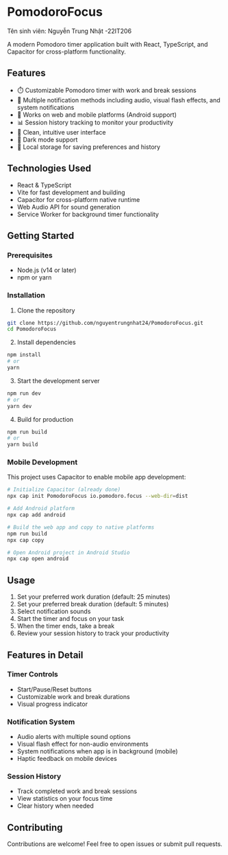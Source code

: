 # PomodoroFocus

Tên sinh viên: Nguyễn Trung Nhật -22IT206

A modern Pomodoro timer application built with React, TypeScript, and Capacitor for cross-platform functionality.

## Features

- ⏱️ Customizable Pomodoro timer with work and break sessions
- 🔔 Multiple notification methods including audio, visual flash effects, and system notifications
- 📱 Works on web and mobile platforms (Android support)
- 📊 Session history tracking to monitor your productivity
- 🎨 Clean, intuitive user interface
- 🌙 Dark mode support
- 💾 Local storage for saving preferences and history

## Technologies Used

- React & TypeScript
- Vite for fast development and building
- Capacitor for cross-platform native runtime
- Web Audio API for sound generation
- Service Worker for background timer functionality

## Getting Started

### Prerequisites

- Node.js (v14 or later)
- npm or yarn

### Installation

1. Clone the repository
```bash
git clone https://github.com/nguyentrungnhat24/PomodoroFocus.git
cd PomodoroFocus
```

2. Install dependencies
```bash
npm install
# or
yarn
```

3. Start the development server
```bash
npm run dev
# or
yarn dev
```

4. Build for production
```bash
npm run build
# or
yarn build
```

### Mobile Development

This project uses Capacitor to enable mobile app development:

```bash
# Initialize Capacitor (already done)
npx cap init PomodoroFocus io.pomodoro.focus --web-dir=dist

# Add Android platform
npx cap add android

# Build the web app and copy to native platforms
npm run build
npx cap copy

# Open Android project in Android Studio
npx cap open android
```

## Usage

1. Set your preferred work duration (default: 25 minutes)
2. Set your preferred break duration (default: 5 minutes)
3. Select notification sounds
4. Start the timer and focus on your task
5. When the timer ends, take a break
6. Review your session history to track your productivity

## Features in Detail

### Timer Controls

- Start/Pause/Reset buttons
- Customizable work and break durations
- Visual progress indicator

### Notification System

- Audio alerts with multiple sound options
- Visual flash effect for non-audio environments
- System notifications when app is in background (mobile)
- Haptic feedback on mobile devices

### Session History

- Track completed work and break sessions
- View statistics on your focus time
- Clear history when needed

## Contributing

Contributions are welcome! Feel free to open issues or submit pull requests.
